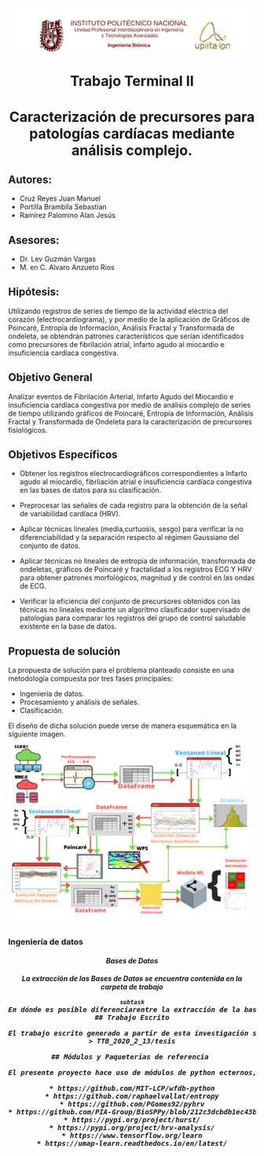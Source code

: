 

![](./imagenes/upiita_tt1.png)
## <h1><center>Trabajo Terminal II</center></h1>
##  <h1><center>Caracterización de precursores para patologías cardíacas mediante análisis complejo.</center></h1>


## Autores:
 * Cruz Reyes Juan Manuel
 * Portilla Brambila Sebastian
 * Ramírez Palomino Alan Jesús

## Asesores:

 * Dr. Lev Guzmán Vargas
 * M. en C. Alvaro Anzueto Rios
 

 ## Hipótesis:
Utilizando registros de series de tiempo de la actividad eléctrica del corazón (electrocardiograma), y por medio de la aplicación de Gráficos de Poincaré, Entropía de Información, Análisis Fractal y Transformada de ondeleta, se obtendrán patrones característicos que serían identificados como precursores de fibrilación atrial, infarto agudo al miocardio e insuficiencia cardíaca congestiva.

## Objetivo General
Analizar eventos de Fibrilación Arterial, Infarto Agudo del Miocardio e insuficiencia cardíaca congestiva por medio de análisis complejo de series de tiempo utilizando gráficos de Poincaré, Entropía de Información, Análisis Fractal y  Transformada de Ondeleta para la caracterización de precursores fisiológicos.

## Objetivos Específicos
* Obtener los registros electrocardiográficos correspondientes a Infarto agudo al miocardio, fibrliación atrial e insuficiencia cardíaca congestiva en las bases de datos para su clasificación.
* Preprocesar las señales de cada registro para la obtención de la señal de variabilidad cardíaca (HRV). 
* Aplicar técnicas lineales (media,curtuosis, sesgo) para verificar la no diferenciabilidad y la separación respecto al régimen Gaussiano del conjunto de datos.

* Aplicar técnicas no lineales de entropía de información, transformada de ondeletas, gráficos de Poincaré y fractalidad a los registros ECG Y HRV para obtener patrones morfológicos, magnitud y de control en las ondas de ECG.
* Verificar la eficiencia del conjunto de precursores obtenidos con las técnicas no lineales mediante un algoritmo clasificador supervisado de patologías para comparar los registros del grupo de control saludable existente en la base de datos.

## Propuesta de solución

La propuesta de solución para el problema planteado consiste en una metodología compuesta por tres fases principales:
* Ingeniería de datos.
* Procesamiento y análisis de señales.
* Clasificación.
 
 El diseño de dicha solución puede verse de manera esquemática en la siguiente imagen.
 ![](./imagenes/ROADMAP_TT2.png)

 ### Ingeniería de datos
 <h5><center>Bases de Datos<center> <h5>

La extracción de las Bases de Datos  se encuentra contenida en la carpeta de trabajo
<pre><code> subtask </code></code>
En dónde es posible diferenciarentre la extracción de la base de Datos DUMMY y MIMIC-III
## Trabajo Escrito

El trabajo escrito generado a partir de esta investigación se encuentra contenido en:
> TTB_2020_2_13/tesis

## Módulos y Paqueterías de referencia 

El presente proyecto hace uso de módulos de python ecternos, ya sea para optimizar el cálculo de métricas específicas ó para tomar como referencia en la implementación de código propio. Todas las rutas a dichas herramientas se encuentran referenciadas con un enlace directo a los respectivos repositorios a continuación:

* https://github.com/MIT-LCP/wfdb-python
* https://github.com/raphaelvallat/entropy
* https://github.com/PGomes92/pyhrv
* https://github.com/PIA-Group/BioSPPy/blob/212c3dcbdb1ec43b70ba7199deb5eb22bcb78fd0/docs/index.rst
* https://pypi.org/project/hurst/
* https://pypi.org/project/hrv-analysis/
* https://www.tensorflow.org/learn
* https://umap-learn.readthedocs.io/en/latest/

